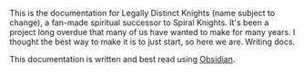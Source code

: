This is the documentation for Legally Distinct Knights (name subject to change), a fan-made spiritual successor to Spiral Knights. It's been a project long overdue that many of us have wanted to make for many years. I thought the best way to make it is to just start, so here we are. Writing docs.

This documentation is written and best read using [Obsidian](https://obsidian.md).